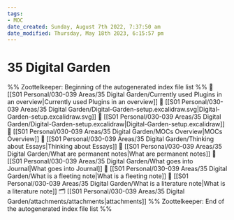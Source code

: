 ```yaml
---
tags: 
- MOC
date_created: Sunday, August 7th 2022, 7:37:50 am
date_modified: Thursday, May 18th 2023, 6:15:57 pm
---
```

# 35 Digital Garden



%% Zoottelkeeper: Beginning of the autogenerated index file list  %%
📄 [[S01 Personal/030-039 Areas/35 Digital Garden/Currently used Plugins in an overview|Currently used Plugins in an overview]]
📄 [[S01 Personal/030-039 Areas/35 Digital Garden/Digital-Garden-setup.excalidraw.svg|Digital-Garden-setup.excalidraw.svg]]
📄 [[S01 Personal/030-039 Areas/35 Digital Garden/Digital-Garden-setup.excalidraw|Digital-Garden-setup.excalidraw]]
📄 [[S01 Personal/030-039 Areas/35 Digital Garden/MOCs Overview|MOCs Overview]]
📄 [[S01 Personal/030-039 Areas/35 Digital Garden/Thinking about Essays|Thinking about Essays]]
📄 [[S01 Personal/030-039 Areas/35 Digital Garden/What are permanent notes|What are permanent notes]]
📄 [[S01 Personal/030-039 Areas/35 Digital Garden/What goes into Journal|What goes into Journal]]
📄 [[S01 Personal/030-039 Areas/35 Digital Garden/What is a fleeting note|What is a fleeting note]]
📄 [[S01 Personal/030-039 Areas/35 Digital Garden/What is a literature note|What is a literature note]]
🗂️ [[S01 Personal/030-039 Areas/35 Digital Garden/attachments/attachments|attachments]]
%% Zoottelkeeper: End of the autogenerated index file list  %%

